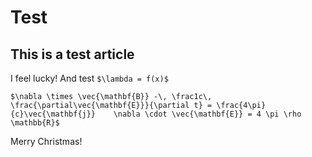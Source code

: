 # Test

## This is a test article

I feel lucky! And test `$\lambda = f(x)$`

```
$\nabla \times \vec{\mathbf{B}} -\, \frac1c\, \frac{\partial\vec{\mathbf{E}}}{\partial t} = \frac{4\pi}{c}\vec{\mathbf{j}}    \nabla \cdot \vec{\mathbf{E}} = 4 \pi \rho \mathbb{R}$
```

Merry Christmas!
